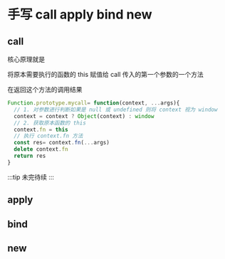 # 手写 call apply bind new

## call
核心原理就是

将原本需要执行的函数的 this 赋值给 call 传入的第一个参数的一个方法

在返回这个方法的调用结果

```js
Function.prototype.mycall= function(context, ...args){
  // 1. 对参数进行判断如果是 null 或 undefined 则将 context 视为 window
  context = context ? Object(context) : window
  // 2. 获取原本函数的 this
  context.fn = this
  // 执行 context.fn 方法
  const res= context.fn(...args)
  delete context.fn
  return res
}

```
:::tip
未完待续
:::


## apply


## bind


## new